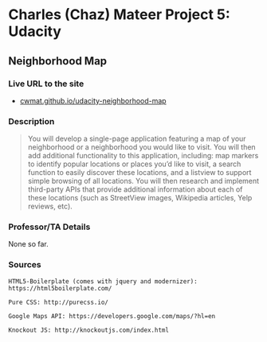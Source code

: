 # Charles (Chaz) Mateer Project 5: Udacity
## Neighborhood Map

### Live URL to the site
- [cwmat.github.io/udacity-neighborhood-map](http://cwmat.github.io/udacity-neighborhood-map/)

### Description
> You will develop a single-page application featuring a map of your neighborhood or a neighborhood you would like to visit. You will then add additional functionality to this application, including: map markers to identify popular locations or places you’d like to visit, a search function to easily discover these locations, and a listview to support simple browsing of all locations. You will then research and implement third-party APIs that provide additional information about each of these locations (such as StreetView images, Wikipedia articles, Yelp reviews, etc). 

### Professor/TA Details
None so far.

### Sources
    HTML5-Boilerplate (comes with jquery and modernizer): https://html5boilerplate.com/

    Pure CSS: http://purecss.io/

    Google Maps API: https://developers.google.com/maps/?hl=en

    Knockout JS: http://knockoutjs.com/index.html
